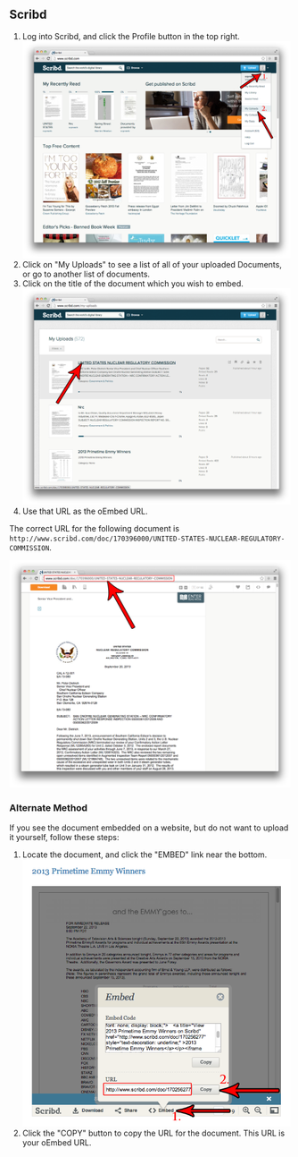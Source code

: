 ## Scribd

1. Log into Scribd, and click the Profile button in the top right.  
![Scribd 1](images/scribd1.png)
2. Click on "My Uploads" to see a list of all of your uploaded Documents, or go to another list of documents.
3. Click on the title of the document which you wish to embed.  
![Scribd 2](images/scribd2.png)
4. Use that URL as the oEmbed URL.


The correct URL for the following document is `http://www.scribd.com/doc/170396000/UNITED-STATES-NUCLEAR-REGULATORY-COMMISSION`.

![Scribd 3](images/scribd3.png)


### Alternate Method

If you see the document embedded on a website, but do not want to upload it yourself, follow these steps:

1. Locate the document, and click the "EMBED" link near the bottom.  
![Scribd 4](images/scribd4.png)
2. Click the "COPY" button to copy the URL for the document. This URL is your oEmbed URL.
